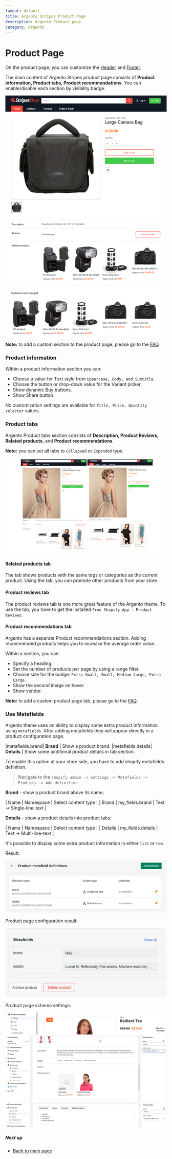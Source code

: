 ```yaml
---
layout: default
title: Argento Stripes Product Page
description: Argento Product page
category: Argento
---
```


# Product Page

On the product page, you can customize the [Header](/shopify/argento/stripes/header) and [Footer](/shopify/argento/stripes/footer).

The main content of Argento Stripes product page consists of **Product information, Product tabs, Product recommendations**. You can enable/disable each section by visibility badge.

![Argento Stripes Product page](/images/shopify/product-page.png)

**Note:** to add a custom section to the product page, please go to the [FAQ](faq/).

### Product information

Within a product information section you can:

- Choose a value for Text style from `Uppercase, Body, and Subtitle`.
- Choose the button or drop-down value for the Variant picker.
- Show dynamic Buy buttons.
- Show Share button.

No customization settings are available for `Title, Price, Quantity selector` values.

### Product tabs

Argento Product tabs section consists of **Description, Product Reviews, Related products**, and **Product recommendations**.

**Note:** you can set all tabs to `Collapsed` or `Expanded` type.

![Argento Stripes Product page](/images/shopify/product-tabs-modes.png)

#### Related products tab

The tab shows products with the same tags or categories as the current product. Using the tab, you can promote other products from your store.

#### Product reviews tab

The product reviews tab is one more great feature of the Argento theme. To use the tab, you have to get the installed `Free Shopify App - Product Reviews`.

#### Product recommendations tab

Argento has a separate Product recommendations section. Adding recommended products helps you to increase the average order value.

Within a section, you can:

- Specify a heading.
- Set the number of products per page by using a range filter.
- Choose size for the badge: `Extra Small, Small, Medium-large, Extra Large`.
- Show the second image on hover.
- Show vendor.

**Note:** to add a custom product page tab, please go to the [FAQ](/shopify/argento/stripes/faq/).

### Use Metafields

Argento theme uses an ability to display some extra product information using `metafields`.
After adding metafields they will appear directly in a product configuration page.

|metafields.brand| **Brand** | Show a product brand.
|metafields.details| **Details** | Show some additional product details in tab section.

To enable this option at your store side, you have to add shopify metafields definition.
> Navigate to the `shopify admin -> Settings -> Metafields -> Products -> Add definition`

**Brand** - show a product brand above its name;

| Name | Namespace | Select content type |
| Brand | my_fields.brand | Text -> Single-line-text |

**Details** - show a product details into product tabs;

| Name | Namespace | Select content type |
| Details | my_fields.details | Text -> Multi-line-text |

It's possible to display some extra product information in either `list` or `row`.

Result:

![metafields settings](/images/shopify/product/metafields-settings.png)

Product page configuration result:

![metafields-settings](/images/shopify/product/product-page-config.png)

Product page schema settings:

![brand-option](/images/shopify/product/brand-option.png)
![details-option](/images/shopify/product/details-option.png)
![details-in-list](/images/shopify/product/details-in-list.png)

##### Next up

- [Back to main page](/shopify/argento/stripes/)